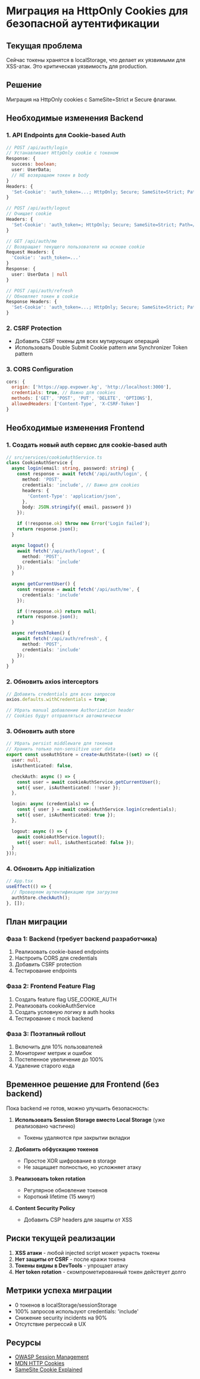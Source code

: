 # Миграция на HttpOnly Cookies для безопасной аутентификации

## Текущая проблема
Сейчас токены хранятся в localStorage, что делает их уязвимыми для XSS-атак. Это критическая уязвимость для production.

## Решение
Миграция на HttpOnly cookies с SameSite=Strict и Secure флагами.

## Необходимые изменения Backend

### 1. API Endpoints для Cookie-based Auth

```typescript
// POST /api/auth/login
// Устанавливает HttpOnly cookie с токеном
Response: {
  success: boolean;
  user: UserData;
  // НЕ возвращаем токен в body
}
Headers: {
  'Set-Cookie': 'auth_token=...; HttpOnly; Secure; SameSite=Strict; Path=/; Max-Age=86400'
}

// POST /api/auth/logout
// Очищает cookie
Headers: {
  'Set-Cookie': 'auth_token=; HttpOnly; Secure; SameSite=Strict; Path=/; Max-Age=0'
}

// GET /api/auth/me
// Возвращает текущего пользователя на основе cookie
Request Headers: {
  'Cookie': 'auth_token=...'
}
Response: {
  user: UserData | null
}

// POST /api/auth/refresh
// Обновляет токен в cookie
Response Headers: {
  'Set-Cookie': 'auth_token=...; HttpOnly; Secure; SameSite=Strict; Path=/; Max-Age=86400'
}
```

### 2. CSRF Protection
- Добавить CSRF токены для всех мутирующих операций
- Использовать Double Submit Cookie pattern или Synchronizer Token pattern

### 3. CORS Configuration
```javascript
cors: {
  origin: ['https://app.evpower.kg', 'http://localhost:3000'],
  credentials: true, // Важно для cookies
  methods: ['GET', 'POST', 'PUT', 'DELETE', 'OPTIONS'],
  allowedHeaders: ['Content-Type', 'X-CSRF-Token']
}
```

## Необходимые изменения Frontend

### 1. Создать новый auth сервис для cookie-based auth

```typescript
// src/services/cookieAuthService.ts
class CookieAuthService {
  async login(email: string, password: string) {
    const response = await fetch('/api/auth/login', {
      method: 'POST',
      credentials: 'include', // Важно для cookies
      headers: {
        'Content-Type': 'application/json',
      },
      body: JSON.stringify({ email, password })
    });

    if (!response.ok) throw new Error('Login failed');
    return response.json();
  }

  async logout() {
    await fetch('/api/auth/logout', {
      method: 'POST',
      credentials: 'include'
    });
  }

  async getCurrentUser() {
    const response = await fetch('/api/auth/me', {
      credentials: 'include'
    });

    if (!response.ok) return null;
    return response.json();
  }

  async refreshToken() {
    await fetch('/api/auth/refresh', {
      method: 'POST',
      credentials: 'include'
    });
  }
}
```

### 2. Обновить axios interceptors

```typescript
// Добавить credentials для всех запросов
axios.defaults.withCredentials = true;

// Убрать manual добавление Authorization header
// Cookies будут отправляться автоматически
```

### 3. Обновить auth store

```typescript
// Убрать persist middleware для токенов
// Хранить только non-sensitive user data
export const useAuthStore = create<AuthState>((set) => ({
  user: null,
  isAuthenticated: false,

  checkAuth: async () => {
    const user = await cookieAuthService.getCurrentUser();
    set({ user, isAuthenticated: !!user });
  },

  login: async (credentials) => {
    const { user } = await cookieAuthService.login(credentials);
    set({ user, isAuthenticated: true });
  },

  logout: async () => {
    await cookieAuthService.logout();
    set({ user: null, isAuthenticated: false });
  }
}));
```

### 4. Обновить App initialization

```typescript
// App.tsx
useEffect(() => {
  // Проверяем аутентификацию при загрузке
  authStore.checkAuth();
}, []);
```

## План миграции

### Фаза 1: Backend (требует backend разработчика)
1. Реализовать cookie-based endpoints
2. Настроить CORS для credentials
3. Добавить CSRF protection
4. Тестирование endpoints

### Фаза 2: Frontend Feature Flag
1. Создать feature flag USE_COOKIE_AUTH
2. Реализовать cookieAuthService
3. Создать условную логику в auth hooks
4. Тестирование с mock backend

### Фаза 3: Поэтапный rollout
1. Включить для 10% пользователей
2. Мониторинг метрик и ошибок
3. Постепенное увеличение до 100%
4. Удаление старого кода

## Временное решение для Frontend (без backend)

Пока backend не готов, можно улучшить безопасность:

1. **Использовать Session Storage вместо Local Storage** (уже реализовано частично)
   - Токены удаляются при закрытии вкладки

2. **Добавить обфускацию токенов**
   - Простое XOR шифрование в storage
   - Не защищает полностью, но усложняет атаку

3. **Реализовать token rotation**
   - Регулярное обновление токенов
   - Короткий lifetime (15 минут)

4. **Content Security Policy**
   - Добавить CSP headers для защиты от XSS

## Риски текущей реализации

1. **XSS атаки** - любой injected script может украсть токены
2. **Нет защиты от CSRF** - после кражи токена
3. **Токены видны в DevTools** - упрощает атаку
4. **Нет token rotation** - скомпрометированный токен действует долго

## Метрики успеха миграции

- 0 токенов в localStorage/sessionStorage
- 100% запросов используют credentials: 'include'
- Снижение security incidents на 90%
- Отсутствие регрессий в UX

## Ресурсы

- [OWASP Session Management](https://cheatsheetseries.owasp.org/cheatsheets/Session_Management_Cheat_Sheet.html)
- [MDN HTTP Cookies](https://developer.mozilla.org/en-US/docs/Web/HTTP/Cookies)
- [SameSite Cookie Explained](https://web.dev/samesite-cookies-explained/)